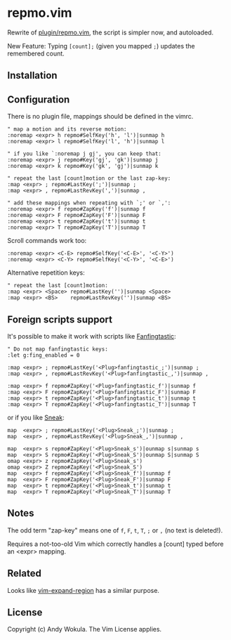 # repmo.vim

Rewrite of
[plugin/repmo.vim](http://vim.sf.net/scripts/script.php?script_id=2174),
the script is simpler now, and autoloaded.

New Feature: Typing `[count];` (given you mapped `;`) updates the remembered
count.

## Installation

## Configuration

There is no plugin file, mappings should be defined in the vimrc.

    " map a motion and its reverse motion:
    :noremap <expr> h repmo#SelfKey('h', 'l')|sunmap h
    :noremap <expr> l repmo#SelfKey('l', 'h')|sunmap l

    " if you like `:noremap j gj', you can keep that:
    :noremap <expr> j repmo#Key('gj', 'gk')|sunmap j
    :noremap <expr> k repmo#Key('gk', 'gj')|sunmap k

    " repeat the last [count]motion or the last zap-key:
    :map <expr> ; repmo#LastKey(';')|sunmap ;
    :map <expr> , repmo#LastRevKey(',')|sunmap ,

    " add these mappings when repeating with `;' or `,':
    :noremap <expr> f repmo#ZapKey('f')|sunmap f
    :noremap <expr> F repmo#ZapKey('F')|sunmap F
    :noremap <expr> t repmo#ZapKey('t')|sunmap t
    :noremap <expr> T repmo#ZapKey('T')|sunmap T

Scroll commands work too:

    :noremap <expr> <C-E> repmo#SelfKey('<C-E>', '<C-Y>')
    :noremap <expr> <C-Y> repmo#SelfKey('<C-Y>', '<C-E>')

Alternative repetition keys:

    " repeat the last [count]motion:
    :map <expr> <Space> repmo#LastKey('')|sunmap <Space>
    :map <expr> <BS>    repmo#LastRevKey('')|sunmap <BS>


## Foreign scripts support

It's possible to make it work with scripts like [Fanfingtastic](https://github.com/dahu/vim-fanfingtastic):

    " Do not map fanfingtastic keys:
    :let g:fing_enabled = 0

    :map <expr> ; repmo#LastKey('<Plug>fanfingtastic_;')|sunmap ;
    :map <expr> , repmo#LastRevKey('<Plug>fanfingtastic_,')|sunmap ,

    :map <expr> f repmo#ZapKey('<Plug>fanfingtastic_f')|sunmap f
    :map <expr> F repmo#ZapKey('<Plug>fanfingtastic_F')|sunmap F
    :map <expr> t repmo#ZapKey('<Plug>fanfingtastic_t')|sunmap t
    :map <expr> T repmo#ZapKey('<Plug>fanfingtastic_T')|sunmap T

or if you like [Sneak](https://github.com/justinmk/vim-sneak):

    map  <expr> ; repmo#LastKey('<Plug>Sneak_;')|sunmap ;
    map  <expr> , repmo#LastRevKey('<Plug>Sneak_,')|sunmap ,

    map  <expr> s repmo#ZapKey('<Plug>Sneak_s')|ounmap s|sunmap s
    map  <expr> S repmo#ZapKey('<Plug>Sneak_S')|ounmap S|sunmap S
    omap <expr> z repmo#ZapKey('<Plug>Sneak_s')
    omap <expr> Z repmo#ZapKey('<Plug>Sneak_S')
    map  <expr> f repmo#ZapKey('<Plug>Sneak_f')|sunmap f
    map  <expr> F repmo#ZapKey('<Plug>Sneak_F')|sunmap F
    map  <expr> t repmo#ZapKey('<Plug>Sneak_t')|sunmap t
    map  <expr> T repmo#ZapKey('<Plug>Sneak_T')|sunmap T

## Notes

The odd term "zap-key" means one of `f`, `F`, `t`, `T`, `;` or `,` (no text is deleted!).

Requires a not-too-old Vim which correctly handles a [count] typed before an
&lt;expr> mapping.

## Related

Looks like [vim-expand-region](https://github.com/landock/vim-expand-region) has a similar purpose.

## License

Copyright (c) Andy Wokula.  The Vim License applies.

